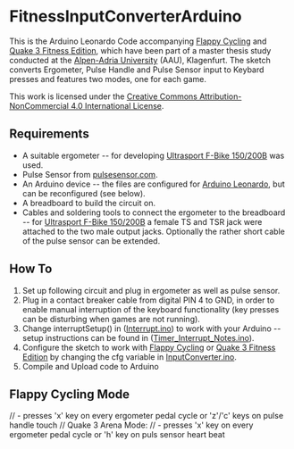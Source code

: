 # FitnessInputConverterArduino
This is the Arduino Leonardo Code accompanying [Flappy Cycling](https://github.com/amplejoe/FlappyCycling) and [Quake 3 Fitness Edition](https://github.com/amplejoe/Q3AErgo), which have been part of a master thesis study conducted at the [Alpen-Adria University](https://www.aau.at/) (AAU), Klagenfurt. The sketch converts Ergometer, Pulse Handle and Pulse Sensor input to Keybard presses and features two modes, one for each game.

This work is licensed under the [Creative Commons Attribution-NonCommercial 4.0 International License](http://creativecommons.org/licenses/by-nc/4.0/).

## Requirements
* A suitable ergometer -- for developing [Ultrasport F-Bike 150/200B](http://tinyurl.com/jlqnbna) was used.
* Pulse Sensor from [pulsesensor.com](http://pulsesensor.com/).
* An Arduino device -- the files are configured for [Arduino Leonardo](https://www.arduino.cc/en/Main/ArduinoBoardLeonardo), but can be reconfigured (see below).
* A breadboard to build the circuit on.
* Cables and soldering tools to connect the ergometer to the breadboard -- for [Ultrasport F-Bike 150/200B](http://tinyurl.com/jlqnbna) a female TS and TSR jack were attached to the two male output jacks. Optionally the rather short cable of the pulse sensor can be extended.

## How To
1. Set up following circuit and plug in ergometer as well as pulse sensor.
2. Plug in a contact breaker cable from digital PIN 4 to GND, in order to enable manual interruption of the keyboard functionality (key presses can be disturbing when games are not running). 
3. Change interruptSetup() in ([Interrupt.ino](https://github.com/amplejoe/FitnessInputConverterArduino/blob/master/InputConverter/Interrupt.ino)) to work with your Arduino -- setup instructions can be found in ([Timer_Interrupt_Notes.ino](https://github.com/amplejoe/FitnessInputConverterArduino/blob/master/InputConverter/Timer_Interrupt_Notes.ino)).
4. Configure the sketch to work with [Flappy Cycling](https://github.com/amplejoe/FlappyCycling) or [Quake 3 Fitness Edition](https://github.com/amplejoe/Q3AErgo) by changing the cfg variable in [InputConverter.ino](https://github.com/amplejoe/FitnessInputConverterArduino/blob/master/InputConverter/InputConverter.ino).
5. Compile and Upload code to Arduino

## Flappy Cycling Mode
// - presses 'x' key on every ergometer pedal cycle or 'z'/'c' keys on pulse handle touch
// Quake 3 Arena Mode:
// - presses 'x' key on every ergometer pedal cycle or 'h' key on puls sensor heart beat

